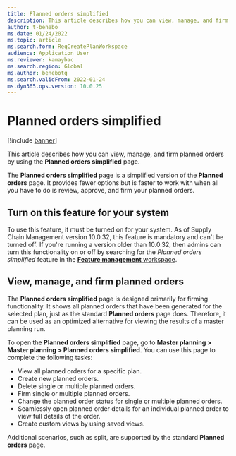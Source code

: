 ```yaml
---
title: Planned orders simplified
description: This article describes how you can view, manage, and firm planned orders by using the Planned orders simplified page.
author: t-benebo
ms.date: 01/24/2022
ms.topic: article
ms.search.form: ReqCreatePlanWorkspace
audience: Application User
ms.reviewer: kamaybac
ms.search.region: Global
ms.author: benebotg
ms.search.validFrom: 2022-01-24
ms.dyn365.ops.version: 10.0.25
---
```


# Planned orders simplified

[!include [banner](../../includes/banner.md)]

This article describes how you can view, manage, and firm planned orders by using the **Planned orders simplified** page.

The **Planned orders simplified** page is a simplified version of the **Planned orders** page. It provides fewer options but is faster to work with when all you have to do is review, approve, and firm your planned orders.

## Turn on this feature for your system

To use this feature, it must be turned on for your system. As of Supply Chain Management version 10.0.32, this feature is mandatory and can't be turned off. If you're running a version older than 10.0.32, then admins can turn this functionality on or off by searching for the *Planned orders simplified* feature in the [**Feature management** workspace](../../fin-ops-core/fin-ops/get-started/feature-management/feature-management-overview.md).

## View, manage, and firm planned orders

The **Planned orders simplified** page is designed primarily for firming functionality. It shows all planned orders that have been generated for the selected plan, just as the standard **Planned orders** page does. Therefore, it can be used as an optimized alternative for viewing the results of a master planning run.

To open the **Planned orders simplified** page, go to **Master planning \> Master planning \> Planned orders simplified**. You can use this page to complete the following tasks:

- View all planned orders for a specific plan.
- Create new planned orders.
- Delete single or multiple planned orders.
- Firm single or multiple planned orders.
- Change the planned order status for single or multiple planned orders.
- Seamlessly open planned order details for an individual planned order to view full details of the order.
- Create custom views by using saved views.

Additional scenarios, such as split, are supported by the standard **Planned orders** page.
